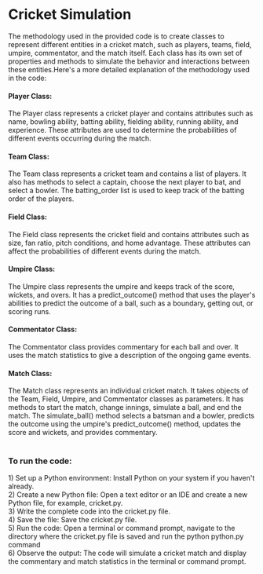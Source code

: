# Cricket Simulation

The methodology used in the provided code is to create classes to represent different entities in a cricket match, such as players, teams, field, umpire, commentator, and the match itself. Each class has its own set of properties and methods to simulate the behavior and interactions between these entities.Here's a more detailed explanation of the methodology used in the code:

<h4>Player Class:</h4>The Player class represents a cricket player and contains attributes such as name, bowling ability, batting ability, fielding ability, running ability, and experience. These attributes are used to determine the probabilities of different events occurring during the match.

<h4>Team Class:</h4>The Team class represents a cricket team and contains a list of players. It also has methods to select a captain, choose the next player to bat, and select a bowler. The batting_order list is used to keep track of the batting order of the players.

<h4>Field Class:</h4>The Field class represents the cricket field and contains attributes such as size, fan ratio, pitch conditions, and home advantage. These attributes can affect the probabilities of different events during the match.

<h4>Umpire Class:</h4>The Umpire class represents the umpire and keeps track of the score, wickets, and overs. It has a predict_outcome() method that uses the player's abilities to predict the outcome of a ball, such as a boundary, getting out, or scoring runs.

<h4>Commentator Class:</h4>The Commentator class provides commentary for each ball and over. It uses the match statistics to give a description of the ongoing game events.

<h4>Match Class:</h4>The Match class represents an individual cricket match. It takes objects of the Team, Field, Umpire, and Commentator classes as parameters. It has methods to start the match, change innings, simulate a ball, and end the match. The simulate_ball() method selects a batsman and a bowler, predicts the outcome using the umpire's predict_outcome() method, updates the score and wickets, and provides commentary.
<br>
<br>

<h3>To run the code:</h3>
1) Set up a Python environment: Install Python on your system if you haven't already.<br>
2) Create a new Python file: Open a text editor or an IDE and create a new Python file, for example, cricket.py.<br>
3) Write the complete code into the cricket.py file.<br>
4) Save the file: Save the cricket.py file.<br>
5) Run the code: Open a terminal or command prompt, navigate to the directory where the cricket.py file is saved and run the python python.py command<br>
6) Observe the output: The code will simulate a cricket match and display the commentary and match statistics in the terminal or command prompt.<br>

